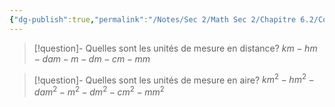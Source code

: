 ```yaml
---
{"dg-publish":true,"permalink":"/Notes/Sec 2/Math Sec 2/Chapitre 6.2/Conversion des unités de mesure/"}
---
```



>[!question]- Quelles sont les unités de mesure en distance?
>$km - hm - dam - m - dm - cm - mm$

>[!question]- Quelles sont les unités de mesure en aire?
>$km^2 - hm^2 - dam^2 - m^2 - dm^2 - cm^2 - mm^2$


